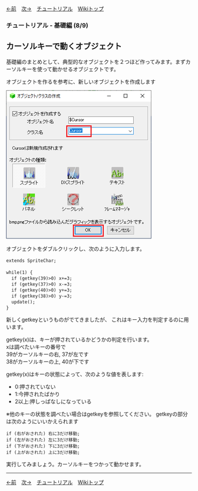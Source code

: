 

[←前](./tr-basic07.md)&emsp;[次→](./tr-basic09.md)&emsp;[チュートリアル](./tutorial.md)&emsp;[Wikiトップ](./)

<title>チュートリアル - 基礎編 (8/9) - カーソルキーで動くオブジェクト</title>

### チュートリアル - 基礎編 (8/9)
## カーソルキーで動くオブジェクト

基礎編のまとめとして、典型的なオブジェクトを２つほど作ってみます。まずカーソルキーを使って動かせるオブジェクトです。

オブジェクトを作るを参考に、新しいオブジェクトを作成します

![class3.png](./img/class3.png)

オブジェクトをダブルクリックし、次のように入力します。

```
extends SpriteChar;

while(1) {
  if (getkey(39)>0) x+=3;
  if (getkey(37)>0) x-=3;
  if (getkey(40)>0) y+=3;
  if (getkey(38)>0) y-=3;
  update();
}
```
新しくgetkeyというものがでてきましたが、 これはキー入力を判定するのに用います。

getkey(x)は、キーが押されているかどうかの判定を行います。  
xは調べたいキーの番号で  
39がカーソルキーの右, 37が左です  
38がカーソルキーの上, 40が下です  

getkey(x)はキーの状態によって、次のような値を表します:
- 0:押されていない
- 1:今押されたばかり
- 2以上:押しっぱなしになっている

※他のキーの状態を調べたい場合はgetkeyを参照してください。
getkeyの部分は次のようにいいかえられます
```
if (右がおされた) 右に3だけ移動;
if (左がおされた) 左に3だけ移動;
if (下がおされた) 下に3だけ移動;
if (上がおされた) 上に3だけ移動;
```
実行してみましょう。カーソルキーをつかって動かせます。

***

[←前](./tr-basic07.md)&emsp;[次→](./tr-basic09.md)&emsp;[チュートリアル](./tutorial.md)&emsp;[Wikiトップ](./)
